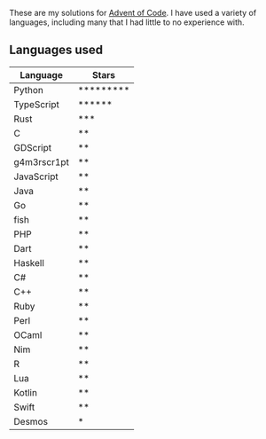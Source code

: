 These are my solutions for [Advent of Code](https://adventofcode.com). I have used a variety of languages, including many that I had little to no experience with.

## Languages used

| Language    | Stars              |
| ----------- | ------------------ |
| Python      | \*\*\*\*\*\*\*\*\* |
| TypeScript  | \*\*\*\*\*\*       |
| Rust        | \*\*\*             |
| C           | \*\*               |
| GDScript    | \*\*               |
| g4m3rscr1pt | \*\*               |
| JavaScript  | \*\*               |
| Java        | \*\*               |
| Go          | \*\*               |
| fish        | \*\*               |
| PHP         | \*\*               |
| Dart        | \*\*               |
| Haskell     | \*\*               |
| C#          | \*\*               |
| C++         | \*\*               |
| Ruby        | \*\*               |
| Perl        | \*\*               |
| OCaml       | \*\*               |
| Nim         | \*\*               |
| R           | \*\*               |
| Lua         | \*\*               |
| Kotlin      | \*\*               |
| Swift       | \*\*               |
| Desmos      | \*                 |
